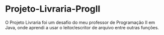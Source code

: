 # Projeto-Livraria-ProgII
 O Projeto Livraria foi um desafio do meu professor de Programação II em Java, onde aprendi a usar o leitor/escritor de arquivo entre outras funções.
